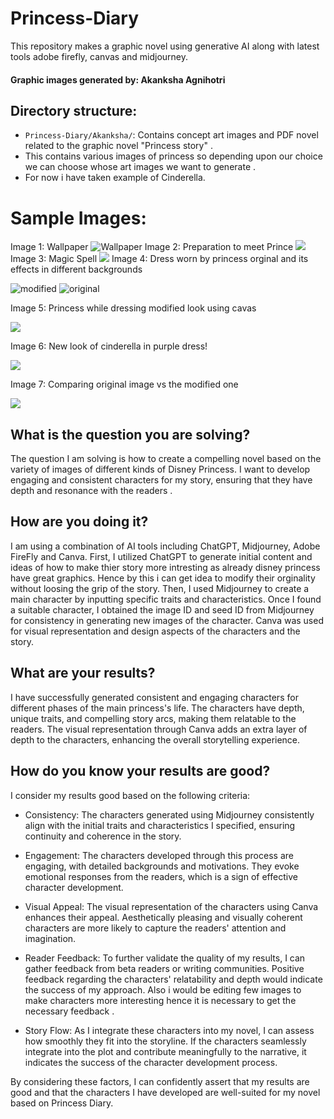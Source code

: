 # Princess-Diary
This repository makes a graphic novel using generative AI along with latest tools adobe firefly, canvas and midjourney.
#### Graphic images generated by: Akanksha Agnihotri
## Directory structure:
- `Princess-Diary/Akanksha/`: Contains concept art images and PDF novel related to the graphic novel "Princess story" . 
- This contains various images of princess so depending upon our choice we can choose whose art images we want to generate .
- For now i have taken example of Cinderella. 

# Sample Images:
Image 1: Wallpaper
![Wallpaper](1.PNG)
Image 2: Preparation to meet Prince
![](3.PNG)
Image 3: Magic Spell
![](2.PNG)
Image 4: Dress worn by princess orginal and its effects in different backgrounds 

![modified](4.PNG)
![original](5.PNG)  

Image 5: Princess while dressing modified look using cavas 

![](6.PNG)


Image 6: New look of cinderella in purple dress!

![](7.PNG)


Image 7: Comparing original image vs the modified one

![](8.PNG)


## What is the question you are solving?

The question I am solving is how to create a compelling novel based on the variety of images of different kinds of Disney Princess. I want to develop engaging and consistent characters for my story, ensuring that they have depth and resonance with the readers .

## How are you doing it?

I am using a combination of AI tools including ChatGPT, Midjourney, Adobe FireFly and Canva. First, I utilized ChatGPT to generate initial content and ideas of how to make thier story more intresting as already disney princess have great graphics. Hence by this i can get idea to modify their orginality without loosing the grip of the story. Then, I used Midjourney to create a main character by inputting specific traits and characteristics. Once I found a suitable character, I obtained the image ID and seed ID from Midjourney for consistency in generating new images of the character. Canva was used for visual representation and design aspects of the characters and the story.

## What are your results?

I have successfully generated consistent and engaging characters for different phases of the main princess's life. The characters have depth, unique traits, and compelling story arcs, making them relatable to the readers. The visual representation through Canva adds an extra layer of depth to the characters, enhancing the overall storytelling experience.

## How do you know your results are good?

I consider my results good based on the following criteria:

- Consistency: The characters generated using Midjourney consistently align with the initial traits and characteristics I specified, ensuring continuity and coherence in the story.

- Engagement: The characters developed through this process are engaging, with detailed backgrounds and motivations. They evoke emotional responses from the readers, which is a sign of effective character development.

- Visual Appeal: The visual representation of the characters using Canva enhances their appeal. Aesthetically pleasing and visually coherent characters are more likely to capture the readers' attention and imagination.

- Reader Feedback: To further validate the quality of my results, I can gather feedback from beta readers or writing communities. Positive feedback regarding the characters' relatability and depth would indicate the success of my approach. Also i would be editing few images to make characters more interesting hence it is necessary
to get the necessary feedback .

- Story Flow: As I integrate these characters into my novel, I can assess how smoothly they fit into the storyline. If the characters seamlessly integrate into the plot and contribute meaningfully to the narrative, it indicates the success of the character development process.

By considering these factors, I can confidently assert that my results are good and that the characters I have developed are well-suited for my novel based on Princess Diary.
